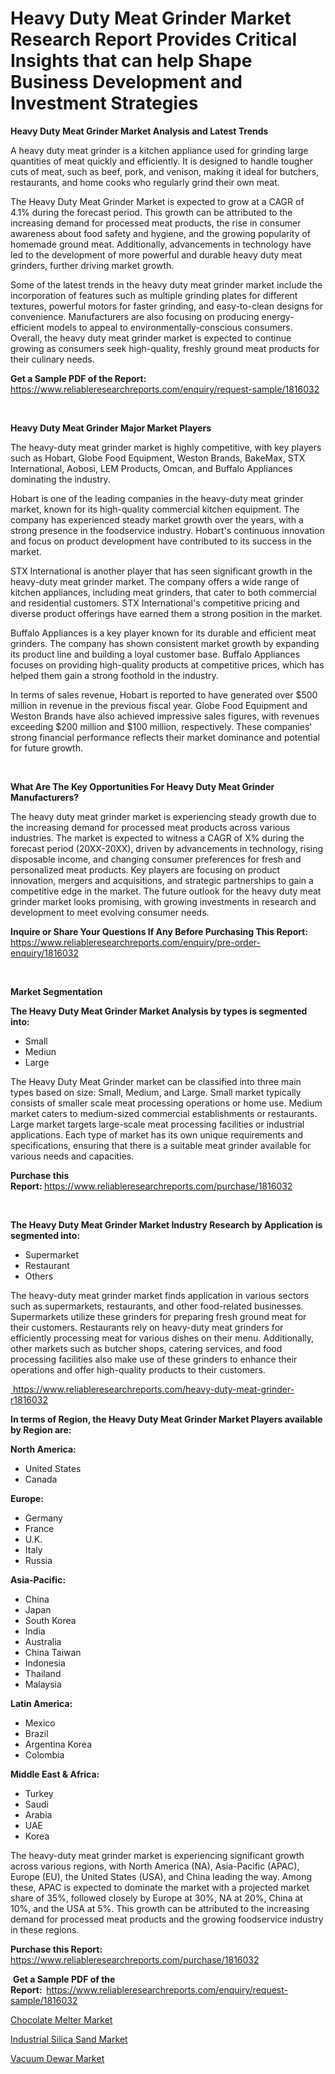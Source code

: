 <p><h1>Heavy Duty Meat Grinder Market Research Report Provides Critical Insights that can help Shape Business Development and Investment Strategies</h1></p><p><strong>Heavy Duty Meat Grinder Market Analysis and Latest Trends</strong></p>
<p><p>A heavy duty meat grinder is a kitchen appliance used for grinding large quantities of meat quickly and efficiently. It is designed to handle tougher cuts of meat, such as beef, pork, and venison, making it ideal for butchers, restaurants, and home cooks who regularly grind their own meat.</p><p>The Heavy Duty Meat Grinder Market is expected to grow at a CAGR of 4.1% during the forecast period. This growth can be attributed to the increasing demand for processed meat products, the rise in consumer awareness about food safety and hygiene, and the growing popularity of homemade ground meat. Additionally, advancements in technology have led to the development of more powerful and durable heavy duty meat grinders, further driving market growth.</p><p>Some of the latest trends in the heavy duty meat grinder market include the incorporation of features such as multiple grinding plates for different textures, powerful motors for faster grinding, and easy-to-clean designs for convenience. Manufacturers are also focusing on producing energy-efficient models to appeal to environmentally-conscious consumers. Overall, the heavy duty meat grinder market is expected to continue growing as consumers seek high-quality, freshly ground meat products for their culinary needs.</p></p>
<p><strong>Get a Sample PDF of the Report:&nbsp;</strong> <a href="https://www.reliableresearchreports.com/enquiry/request-sample/1816032">https://www.reliableresearchreports.com/enquiry/request-sample/1816032</a></p>
<p>&nbsp;</p>
<p><strong>Heavy Duty Meat Grinder Major Market Players</strong></p>
<p><p>The heavy-duty meat grinder market is highly competitive, with key players such as Hobart, Globe Food Equipment, Weston Brands, BakeMax, STX International, Aobosi, LEM Products, Omcan, and Buffalo Appliances dominating the industry.</p><p>Hobart is one of the leading companies in the heavy-duty meat grinder market, known for its high-quality commercial kitchen equipment. The company has experienced steady market growth over the years, with a strong presence in the foodservice industry. Hobart's continuous innovation and focus on product development have contributed to its success in the market.</p><p>STX International is another player that has seen significant growth in the heavy-duty meat grinder market. The company offers a wide range of kitchen appliances, including meat grinders, that cater to both commercial and residential customers. STX International's competitive pricing and diverse product offerings have earned them a strong position in the market.</p><p>Buffalo Appliances is a key player known for its durable and efficient meat grinders. The company has shown consistent market growth by expanding its product line and building a loyal customer base. Buffalo Appliances focuses on providing high-quality products at competitive prices, which has helped them gain a strong foothold in the industry.</p><p>In terms of sales revenue, Hobart is reported to have generated over $500 million in revenue in the previous fiscal year. Globe Food Equipment and Weston Brands have also achieved impressive sales figures, with revenues exceeding $200 million and $100 million, respectively. These companies' strong financial performance reflects their market dominance and potential for future growth.</p></p>
<p>&nbsp;</p>
<p><strong>What Are The Key Opportunities For Heavy Duty Meat Grinder Manufacturers?</strong></p>
<p><p>The heavy duty meat grinder market is experiencing steady growth due to the increasing demand for processed meat products across various industries. The market is expected to witness a CAGR of X% during the forecast period (20XX-20XX), driven by advancements in technology, rising disposable income, and changing consumer preferences for fresh and personalized meat products. Key players are focusing on product innovation, mergers and acquisitions, and strategic partnerships to gain a competitive edge in the market. The future outlook for the heavy duty meat grinder market looks promising, with growing investments in research and development to meet evolving consumer needs.</p></p>
<p><strong>Inquire or Share Your Questions If Any Before Purchasing This Report:</strong> <a href="https://www.reliableresearchreports.com/enquiry/pre-order-enquiry/1816032">https://www.reliableresearchreports.com/enquiry/pre-order-enquiry/1816032</a></p>
<p>&nbsp;</p>
<p><strong>Market Segmentation</strong></p>
<p><strong>The Heavy Duty Meat Grinder Market Analysis by types is segmented into:</strong></p>
<p><ul><li>Small</li><li>Mediun</li><li>Large</li></ul></p>
<p><p>The Heavy Duty Meat Grinder market can be classified into three main types based on size: Small, Medium, and Large. Small market typically consists of smaller scale meat processing operations or home use. Medium market caters to medium-sized commercial establishments or restaurants. Large market targets large-scale meat processing facilities or industrial applications. Each type of market has its own unique requirements and specifications, ensuring that there is a suitable meat grinder available for various needs and capacities.</p></p>
<p><strong>Purchase this Report:&nbsp;</strong><a href="https://www.reliableresearchreports.com/purchase/1816032">https://www.reliableresearchreports.com/purchase/1816032</a></p>
<p>&nbsp;</p>
<p><strong>The Heavy Duty Meat Grinder Market Industry Research by Application is segmented into:</strong></p>
<p><ul><li>Supermarket</li><li>Restaurant</li><li>Others</li></ul></p>
<p><p>The heavy-duty meat grinder market finds application in various sectors such as supermarkets, restaurants, and other food-related businesses. Supermarkets utilize these grinders for preparing fresh ground meat for their customers. Restaurants rely on heavy-duty meat grinders for efficiently processing meat for various dishes on their menu. Additionally, other markets such as butcher shops, catering services, and food processing facilities also make use of these grinders to enhance their operations and offer high-quality products to their customers.</p></p>
<p><a href="https://www.reliableresearchreports.com/heavy-duty-meat-grinder-r1816032">&nbsp;https://www.reliableresearchreports.com/heavy-duty-meat-grinder-r1816032</a></p>
<p><strong>In terms of Region, the Heavy Duty Meat Grinder Market Players available by Region are:</strong></p>
<p>
    <p> <strong> North America: </strong>
        <ul>
            <li>United States</li>
            <li>Canada</li>
        </ul>
        </p> 
    <p> <strong> Europe: </strong>
        <ul>
            <li>Germany</li>
            <li>France</li>
            <li>U.K.</li>
            <li>Italy</li>
            <li>Russia</li>
        </ul>
        </p> 
    <p> <strong> Asia-Pacific: </strong>
        <ul>
            <li>China</li>
            <li>Japan</li>
            <li>South Korea</li>
            <li>India</li>
            <li>Australia</li>
            <li>China Taiwan</li>
            <li>Indonesia</li>
            <li>Thailand</li>
            <li>Malaysia</li>
        </ul>
        </p> 
    <p> <strong> Latin America: </strong>
        <ul>
            <li>Mexico</li>
            <li>Brazil</li>
            <li>Argentina Korea</li>
            <li>Colombia</li>
        </ul>
        </p> 
    <p> <strong> Middle East & Africa: </strong>
        <ul>
            <li>Turkey</li>
            <li>Saudi</li>
            <li>Arabia</li>
            <li>UAE</li>
            <li>Korea</li>
        </ul>
    </p>
    </p>
<p><p>The heavy-duty meat grinder market is experiencing significant growth across various regions, with North America (NA), Asia-Pacific (APAC), Europe (EU), the United States (USA), and China leading the way. Among these, APAC is expected to dominate the market with a projected market share of 35%, followed closely by Europe at 30%, NA at 20%, China at 10%, and the USA at 5%. This growth can be attributed to the increasing demand for processed meat products and the growing foodservice industry in these regions.</p></p>
<p><strong>Purchase this Report: </strong><a href="https://www.reliableresearchreports.com/purchase/1816032">https://www.reliableresearchreports.com/purchase/1816032</a></p>
<p>&nbsp;<strong>Get a Sample PDF of the Report:&nbsp;&nbsp;</strong><a href="https://www.reliableresearchreports.com/enquiry/request-sample/1816032">https://www.reliableresearchreports.com/enquiry/request-sample/1816032</a></p>
<p><strong></strong></p>
<p><p><a href="https://www.linkedin.com/pulse/chocolate-melter-market-analysis-its-cagr-segmentation-global-3tnuc?trackingId=6ax8aLf7zON13A53xsr5Rw%3D%3D">Chocolate Melter Market</a></p><p><a href="https://www.linkedin.com/pulse/industrial-silica-sand-market-growth-trends-covid-19-impact-mbmke?trackingId=5G3LuEDYRmviu5JO1MfB2g%3D%3D">Industrial Silica Sand Market</a></p><p><a href="https://www.linkedin.com/pulse/vacuum-dewar-market-comprehensive-assessment-type-application-fhh8c?trackingId=yi7S5N%2BkllxDL5Zwlw8G6A%3D%3D">Vacuum Dewar Market</a></p></p>